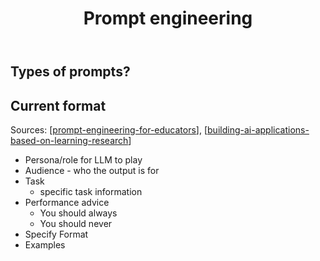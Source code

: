 ﻿---
backlinks:
- title: Implementing number scrabble
  url: /memex/sense/Representations/implementing-number-scrabble.html
- title: AI
  url: /memex/sense/AI/AI.html
title: Prompt engineering
---
## Types of prompts?


## Current format

Sources: [[prompt-engineering-for-educators]], [[building-ai-applications-based-on-learning-research]]

- Persona/role for LLM to play 
- Audience - who the output is for
- Task 
  - specific task information
- Performance advice 
  - You should always 
  - You should never
- Specify Format
- Examples




[//begin]: # "Autogenerated link references for markdown compatibility"
[prompt-engineering-for-educators]: prompt-engineering-for-educators "prompt-engineering-for-educators"
[building-ai-applications-based-on-learning-research]: building-ai-applications-based-on-learning-research "Building AI applications based on learning research"
[//end]: # "Autogenerated link references"